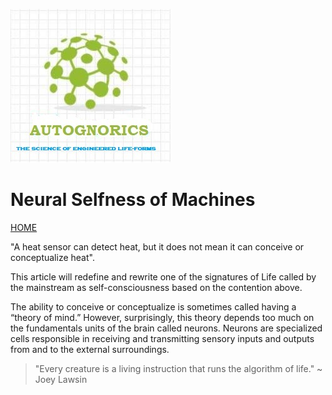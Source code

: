 ![AutoGnorics](gnorics.jpg)
# Neural Selfness of Machines
[HOME](https://autognorics.github.io/) 

"A heat sensor can detect heat, but it does not mean it can conceive or conceptualize heat".

This article will redefine and rewrite one of the signatures of Life called by the mainstream as self-consciousness based on the contention above. 

The ability to conceive or conceptualize is sometimes called having a “theory of mind.” However, surprisingly, this theory depends too much on the fundamentals units of the brain called neurons. Neurons are specialized cells responsible in receiving and transmitting sensory inputs and outputs from and to the external surroundings.



> "Every creature is a living instruction that runs the algorithm of life." ~ Joey Lawsin
